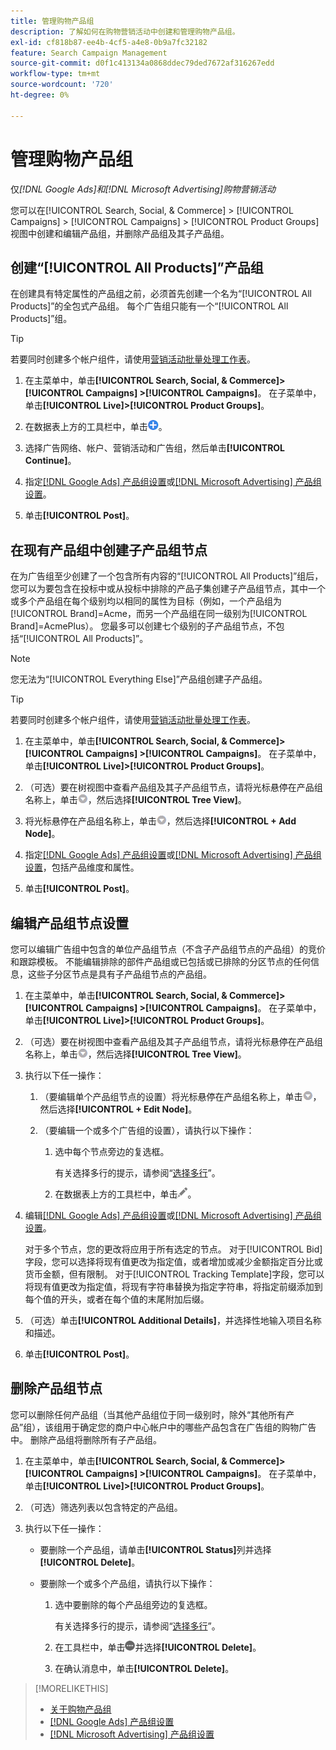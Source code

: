 ```yaml
---
title: 管理购物产品组
description: 了解如何在购物营销活动中创建和管理购物产品组。
exl-id: cf818b87-ee4b-4cf5-a4e8-0b9a7fc32182
feature: Search Campaign Management
source-git-commit: d0f1c413134a0868ddec79ded7672af316267edd
workflow-type: tm+mt
source-wordcount: '720'
ht-degree: 0%

---
```


# 管理购物产品组

仅&#x200B;*[!DNL Google Ads]和[!DNL Microsoft Advertising]购物营销活动*

您可以在[!UICONTROL Search, Social, & Commerce] > [!UICONTROL Campaigns] > [!UICONTROL Campaigns] > [!UICONTROL Product Groups]视图中创建和编辑产品组，并删除产品组及其子产品组。

## 创建“[!UICONTROL All Products]”产品组

在创建具有特定属性的产品组之前，必须首先创建一个名为“[!UICONTROL All Products]”的全包式产品组。 每个广告组只能有一个“[!UICONTROL All Products]”组。

>[!TIP]
>
>若要同时创建多个帐户组件，请使用[营销活动批量处理工作表](/help/search-social-commerce/campaign-management/bulksheets/bulksheet-about.md)。

1. 在主菜单中，单击&#x200B;**[!UICONTROL Search, Social, & Commerce]> [!UICONTROL Campaigns] >[!UICONTROL Campaigns]**。 在子菜单中，单击&#x200B;**[!UICONTROL Live]>[!UICONTROL Product Groups]**。

1. 在数据表上方的工具栏中，单击![创建](/help/search-social-commerce/assets/add.png "创建")。

1. 选择广告网络、帐户、营销活动和广告组，然后单击&#x200B;**[!UICONTROL Continue]**。

1. 指定[[!DNL Google Ads] 产品组设置](product-group-settings-google.md)或[[!DNL Microsoft Advertising] 产品组设置](product-group-settings-microsoft.md)。

1. 单击&#x200B;**[!UICONTROL Post]**。

## 在现有产品组中创建子产品组节点

在为广告组至少创建了一个包含所有内容的“[!UICONTROL All Products]”组后，您可以为要包含在投标中或从投标中排除的产品子集创建子产品组节点，其中一个或多个产品组在每个级别均以相同的属性为目标（例如，一个产品组为[!UICONTROL Brand]=Acme，而另一个产品组在同一级别为[!UICONTROL Brand]=AcmePlus）。 您最多可以创建七个级别的子产品组节点，不包括“[!UICONTROL All Products]”。

>[!NOTE]
>
>您无法为“[!UICONTROL Everything Else]”产品组创建子产品组。

>[!TIP]
>
>若要同时创建多个帐户组件，请使用[营销活动批量处理工作表](/help/search-social-commerce/campaign-management/bulksheets/bulksheet-about.md)。

1. 在主菜单中，单击&#x200B;**[!UICONTROL Search, Social, & Commerce]> [!UICONTROL Campaigns] >[!UICONTROL Campaigns]**。 在子菜单中，单击&#x200B;**[!UICONTROL Live]>[!UICONTROL Product Groups]**。

1. （可选）要在树视图中查看产品组及其子产品组节点，请将光标悬停在产品组名称上，单击![菜单图标](/help/search-social-commerce/assets/arrow-dropdown-menu.png "菜单图标")，然后选择&#x200B;**[!UICONTROL Tree View]**。

1. 将光标悬停在产品组名称上，单击![箭头下拉菜单](/help/search-social-commerce/assets/arrow-dropdown-menu.png "箭头下拉菜单")，然后选择&#x200B;**[!UICONTROL + Add Node]**。

1. 指定[[!DNL Google Ads] 产品组设置](product-group-settings-google.md)或[[!DNL Microsoft Advertising] 产品组设置](product-group-settings-microsoft.md)，包括产品维度和属性。

1. 单击&#x200B;**[!UICONTROL Post]**。

## 编辑产品组节点设置

您可以编辑广告组中包含的单位产品组节点（不含子产品组节点的产品组）的竞价和跟踪模板。 不能编辑排除的部件产品组或已包括或已排除的分区节点的任何信息，这些子分区节点是具有子产品组节点的产品组。

1. 在主菜单中，单击&#x200B;**[!UICONTROL Search, Social, & Commerce]> [!UICONTROL Campaigns] >[!UICONTROL Campaigns]**。 在子菜单中，单击&#x200B;**[!UICONTROL Live]>[!UICONTROL Product Groups]**。

1. （可选）要在树视图中查看产品组及其子产品组节点，请将光标悬停在产品组名称上，单击![菜单图标](/help/search-social-commerce/assets/arrow-dropdown-menu.png "菜单图标")，然后选择&#x200B;**[!UICONTROL Tree View]**。

1. 执行以下任一操作：

   1. （要编辑单个产品组节点的设置）将光标悬停在产品组名称上，单击![菜单图标](/help/search-social-commerce/assets/arrow-dropdown-menu.png "菜单图标")，然后选择&#x200B;**[!UICONTROL + Edit Node]**。

   1. （要编辑一个或多个广告组的设置），请执行以下操作：

      1. 选中每个节点旁边的复选框。

         有关选择多行的提示，请参阅“[选择多行](/help/search-social-commerce/common-tasks/navigation-editing-selection/multiple-rows-select.md)”。

      1. 在数据表上方的工具栏中，单击![编辑](/help/search-social-commerce/assets/edit.png "编辑")。

1. 编辑[[!DNL Google Ads] 产品组设置](product-group-settings-google.md)或[[!DNL Microsoft Advertising] 产品组设置](product-group-settings-microsoft.md)。

   对于多个节点，您的更改将应用于所有选定的节点。 对于[!UICONTROL Bid]字段，您可以选择将现有值更改为指定值，或者增加或减少金额指定百分比或货币金额，但有限制。 对于[!UICONTROL Tracking Template]字段，您可以将现有值更改为指定值，将现有字符串替换为指定字符串，将指定前缀添加到每个值的开头，或者在每个值的末尾附加后缀。

1. （可选）单击&#x200B;**[!UICONTROL Additional Details]**，并选择性地输入项目名称和描述。

1. 单击&#x200B;**[!UICONTROL Post]**。

## 删除产品组节点

您可以删除任何产品组（当其他产品组位于同一级别时，除外“其他所有产品”组），该组用于确定您的商户中心帐户中的哪些产品包含在广告组的购物广告中。 删除产品组将删除所有子产品组。

1. 在主菜单中，单击&#x200B;**[!UICONTROL Search, Social, & Commerce]> [!UICONTROL Campaigns] >[!UICONTROL Campaigns]**。 在子菜单中，单击&#x200B;**[!UICONTROL Live]>[!UICONTROL Product Groups]**。

1. （可选）筛选列表以包含特定的产品组。

1. 执行以下任一操作：

   * 要删除一个产品组，请单击&#x200B;**[!UICONTROL Status]**&#x200B;列并选择&#x200B;**[!UICONTROL Delete]**。

   * 要删除一个或多个产品组，请执行以下操作：

      1. 选中要删除的每个产品组旁边的复选框。

         有关选择多行的提示，请参阅“[选择多行](/help/search-social-commerce/common-tasks/navigation-editing-selection/multiple-rows-select.md)”。

      1. 在工具栏中，单击![更多](/help/search-social-commerce/assets/more.png "更多")并选择&#x200B;**[!UICONTROL Delete]**。

      1. 在确认消息中，单击&#x200B;**[!UICONTROL Delete]**。

>[!MORELIKETHIS]
>
>* [关于购物产品组](product-group-about.md)
>* [[!DNL Google Ads] 产品组设置](product-group-settings-google.md)
>* [[!DNL Microsoft Advertising] 产品组设置](product-group-settings-microsoft.md)
